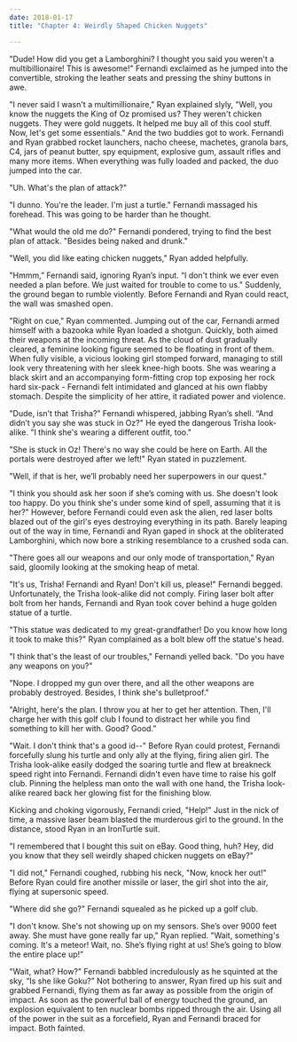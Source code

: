 ```yaml
---
date: 2018-01-17
title: "Chapter 4: Weirdly Shaped Chicken Nuggets"

---
```


"Dude! How did you get a Lamborghini? I thought you said you weren't a multibillionaire! This is awesome!" Fernandi exclaimed as he jumped into the convertible, stroking the leather seats and pressing the shiny buttons in awe.

"I never said I wasn't a multimillionaire," Ryan explained slyly,  "Well, you know the nuggets the King of Oz promised us? They weren't chicken nuggets. They were gold nuggets. It helped me buy all of this cool stuff. Now, let's get some essentials." And the two buddies got to work. Fernandi and Ryan grabbed rocket launchers, nacho cheese, machetes, granola bars, C4, jars of peanut butter, spy equipment, explosive gum, assault rifles and many more items. When everything was fully loaded and packed, the duo jumped into the car.

"Uh. What's the plan of attack?"

"I dunno. You're the leader. I'm just a turtle." Fernandi massaged his forehead. This was going to be harder than he thought.

"What would the old me do?" Fernandi pondered, trying to find the best plan of attack. "Besides being naked and drunk."

"Well, you did like eating chicken nuggets," Ryan added helpfully.

"Hmmm,” Fernandi said, ignoring Ryan’s input. “I don't think we ever even needed a plan before. We just waited for trouble to come to us." Suddenly, the ground began to rumble violently. Before Fernandi and Ryan could react, the wall was smashed open.

"Right on cue," Ryan commented. Jumping out of the car, Fernandi armed himself with a bazooka while Ryan loaded a shotgun. Quickly, both aimed their weapons at the incoming threat. As the cloud of dust gradually cleared, a feminine looking figure seemed to be floating in front of them. When fully visible, a vicious looking girl stomped forward, managing to still look very threatening with her sleek knee-high boots. She was wearing a black skirt and an accompanying form-fitting crop top exposing her rock hard six-pack - Fernandi felt intimidated and glanced at his own flabby stomach. Despite the simplicity of her attire, it radiated power and violence.

"Dude, isn't that Trisha?” Fernandi whispered, jabbing Ryan’s shell. “And didn’t you say she was stuck in Oz?" He eyed the dangerous Trisha look-alike. "I think she's wearing a different outfit, too."

"She is stuck in Oz! There's no way she could be here on Earth. All the portals were destroyed after we left!" Ryan stated in puzzlement.

"Well, if that is her, we’ll probably need her superpowers in our quest."

"I think you should ask her soon if she’s coming with us. She doesn't look too happy. Do you think she's under some kind of spell, assuming that it is her?" However, before Fernandi could even ask the alien, red laser bolts blazed out of the girl's eyes destroying everything in its path. Barely leaping out of the way in time, Fernandi and Ryan gaped in shock at the obliterated Lamborghini, which now bore a striking resemblance to a crushed soda can.

"There goes all our weapons and our only mode of transportation," Ryan said, gloomily looking at the smoking heap of metal.

"It's us, Trisha! Fernandi and Ryan! Don't kill us, please!" Fernandi begged. Unfortunately, the Trisha look-alike did not comply. Firing laser bolt after bolt from her  hands, Fernandi and Ryan took cover behind a huge golden statue of a turtle.

"This statue was dedicated to my great-grandfather! Do you know how long it took to make this?" Ryan complained as a bolt blew off the statue's head.

"I think that's the least of our troubles," Fernandi yelled back. "Do you have any weapons on you?"

"Nope. I dropped my gun over there, and all the other weapons are probably destroyed. Besides, I think she's bulletproof."

"Alright, here's the plan. I throw you at her to get her attention. Then, I'll charge her with this golf club I found to distract her while you find something to kill her with. Good? Good.”

"Wait. I don't think that's a good id--" Before Ryan could protest, Fernandi forcefully slung his turtle and only ally at the flying, firing alien girl. The Trisha look-alike easily dodged the soaring turtle and flew at breakneck speed right into Fernandi. Fernandi didn't even have time to raise his golf club. Pinning the helpless man onto the wall with one hand, the Trisha look-alike reared back her glowing fist for the finishing blow.

Kicking and choking vigorously, Fernandi cried, "Help!" Just in the nick of time, a massive laser beam blasted the murderous girl to the ground. In the distance, stood Ryan in an IronTurtle suit.

"I remembered that I bought this suit on eBay. Good thing, huh? Hey, did you know that they sell weirdly shaped chicken nuggets on eBay?"

"I did not," Fernandi coughed, rubbing his neck, "Now, knock her out!"  Before Ryan could fire another missile or laser, the girl shot into the air, flying at supersonic speed.

"Where did she go?" Fernandi squealed as he picked up a golf club.

"I don't know. She's not showing up on my sensors. She’s over 9000 feet away. She must have gone really far up," Ryan replied. "Wait, something's coming. It's a meteor! Wait, no.  She’s flying right at us! She’s going to blow the entire place up!”

"Wait, what? How?" Fernandi babbled incredulously as he squinted at the sky, “Is she like Goku?” Not bothering to answer, Ryan fired up his suit and grabbed Fernandi, flying them as far away as possible from the origin of impact. As soon as the powerful ball of energy touched the ground, an explosion equivalent to ten nuclear bombs ripped through the air. Using all of the power in the suit as a forcefield, Ryan and Fernandi braced for impact. Both fainted. 
